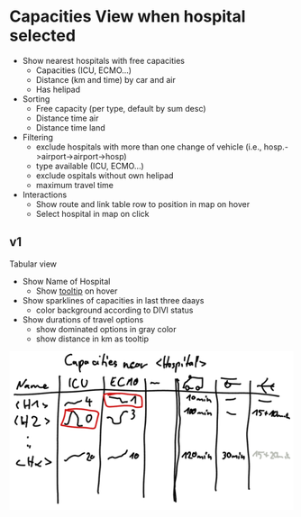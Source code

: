 # Capacities View when hospital selected

* Show nearest hospitals with free capacities
  * Capacities (ICU, ECMO…)
  * Distance (km and time) by car and air 
  * Has helipad
* Sorting
  * Free capacity (per type, default by sum desc)
  * Distance time air
  * Distance time land
* Filtering
  * exclude hospitals with more than one change of vehicle (i.e., hosp.->airport->airport->hosp)
  * type available (ICU, ECMO…)
  * exclude ospitals without own helipad
  * maximum travel time
* Interactions
  * Show route and link table row to position in map on hover
  * Select hospital in map on click


## v1

Tabular view

* Show Name of Hospital
  * Show [tooltip](hospital_tooltip) on hover
* Show sparklines of capacities in last three daays
  * color background according to DIVI status
* Show durations of travel options
  * show dominated options in gray color
  * show distance in km as tooltip

![](./capacities_hospital.md.6091.png)